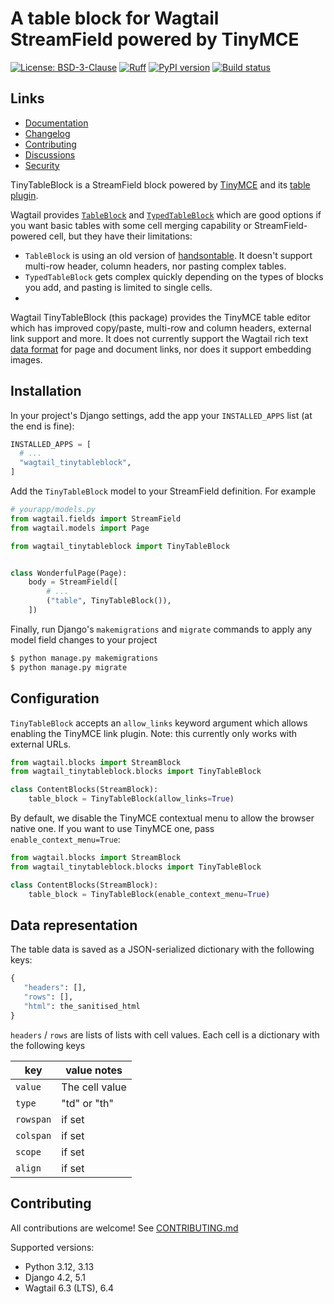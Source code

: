 # A table block for Wagtail StreamField powered by TinyMCE

[![License: BSD-3-Clause](https://img.shields.io/badge/License-BSD--3--Clause-blue.svg)](https://opensource.org/licenses/BSD-3-Clause)
[![Ruff](https://img.shields.io/endpoint?url=https://raw.githubusercontent.com/astral-sh/ruff/main/assets/badge/v2.json)](https://github.com/astral-sh/ruff)
[![PyPI version](https://img.shields.io/pypi/v/wagtail-tinytableblock.svg?style=flat)](https://pypi.org/project/wagtail-tinytableblock)
[![Build status](https://img.shields.io/github/actions/workflow/status/torchbox/wagtail-tinytableblock/test.yml?branch=main)](https://github.com/torchbox/wagtail-tinytableblock/actions)

## Links

- [Documentation](https://github.com/torchbox/wagtail-tinytableblock/blob/main/README.md)
- [Changelog](https://github.com/torchbox/wagtail-tinytableblock/blob/main/CHANGELOG.md)
- [Contributing](https://github.com/torchbox/wagtail-tinytableblock/blob/main/CONTRIBUTING.md)
- [Discussions](https://github.com/torchbox/wagtail-tinytableblock/discussions)
- [Security](https://github.com/torchbox/wagtail-tinytableblock/security)

TinyTableBlock is a StreamField block powered by [TinyMCE](https://www.tiny.cloud/) and its [table plugin](https://www.tiny.cloud/docs/tinymce/latest/table/).

Wagtail provides [`TableBlock`](https://docs.wagtail.org/en/stable/reference/contrib/table_block.html) and
[`TypedTableBlock`](https://docs.wagtail.org/en/stable/reference/contrib/typed_table_block.html)
which are good options if you want basic tables with some cell merging capability or StreamField-powered cell, but they have their limitations:
- `TableBlock` is using an old version of [handsontable](https://github.com/handsontable/handsontable/tree/6.2.2). It doesn't support multi-row header, column headers, nor pasting complex tables.
- `TypedTableBlock` gets complex quickly depending on the types of blocks you add, and pasting is limited to single cells.
-
Wagtail TinyTableBlock (this package) provides the TinyMCE table editor which has improved copy/paste, multi-row and column headers, external link support and more.
It does not currently support the Wagtail rich text [data format](https://docs.wagtail.org/en/stable/extending/rich_text_internals.html#data-format) for page and document links,
nor does it support embedding images.

## Installation

In your project's Django settings, add the app your `INSTALLED_APPS` list (at the end is fine):

```python
INSTALLED_APPS = [
  # ...
  "wagtail_tinytableblock",
]
```

Add the `TinyTableBlock` model to your StreamField definition. For example

```python
# yourapp/models.py
from wagtail.fields import StreamField
from wagtail.models import Page

from wagtail_tinytableblock import TinyTableBlock


class WonderfulPage(Page):
    body = StreamField([
        # ...
        ("table", TinyTableBlock()),
    ])
```

Finally, run Django's `makemigrations` and `migrate` commands to apply any model field changes to your project

```sh
$ python manage.py makemigrations
$ python manage.py migrate
```

## Configuration

`TinyTableBlock` accepts an `allow_links` keyword argument which allows enabling the TinyMCE link
plugin. Note: this currently only works with external URLs.

```python
from wagtail.blocks import StreamBlock
from wagtail_tinytableblock.blocks import TinyTableBlock

class ContentBlocks(StreamBlock):
    table_block = TinyTableBlock(allow_links=True)
```

By default, we disable the TinyMCE contextual menu to allow the browser native one. If you want to use TinyMCE one,
pass `enable_context_menu=True`:

```python
from wagtail.blocks import StreamBlock
from wagtail_tinytableblock.blocks import TinyTableBlock

class ContentBlocks(StreamBlock):
    table_block = TinyTableBlock(enable_context_menu=True)
```


## Data representation

The table data is saved as a JSON-serialized dictionary with the following keys:

```python
{
   "headers": [],
   "rows": [],
   "html": the_sanitised_html
}
```

`headers` / `rows` are lists of lists with cell values. Each cell is a dictionary with the following keys

 key | value notes
-----|---------
`value` | The cell value
`type` | "td" or "th"
`rowspan` | if set
`colspan` | if set
`scope` | if set
`align` | if set

## Contributing

All contributions are welcome! See [CONTRIBUTING.md](https://github.com/torchbox/wagtail-tinytableblock/blob/main/CONTRIBUTING.md)

Supported versions:

- Python 3.12, 3.13
- Django 4.2, 5.1
- Wagtail 6.3 (LTS), 6.4
